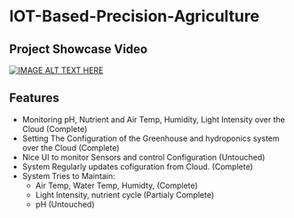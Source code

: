 # IOT-Based-Precision-Agriculture


## Project Showcase Video
[![IMAGE ALT TEXT HERE](https://img.youtube.com/vi/Lt4quiaEBFU/0.jpg)](https://youtu.be/Lt4quiaEBFU)

## Features
- Monitoring pH, Nutrient and Air Temp, Humidity, Light Intensity over the Cloud (Complete)
- Setting The Configuration of the Greenhouse and hydroponics system over the Cloud (Complete)
- Nice UI to monitor Sensors and control Configuration (Untouched)
- System Regularly updates cofiguration from Cloud. (Complete)
- System Tries to Maintain:
    - Air Temp, Water Temp, Humidty, (Complete)
    - Light Intensity, nutrient cycle (Partialy Complete)
    - pH (Untouched)
